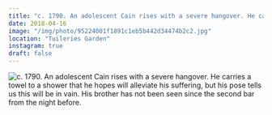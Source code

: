 ```yaml
---
title: "c. 1790. An adolescent Cain rises with a severe hangover. He carries a towel to a shower that he hopes will alleviate his suffering, but his pose tells us this will be in vain. His brother has not been seen since the second bar from the night before."
date: 2018-04-16
image: "/img/photo/95224001f1891c1eb5b442d34474b2c2.jpg"
location: "Tuileries Garden"
instagram: true
draft: false
---
```


![c. 1790. An adolescent Cain rises with a severe hangover. He carries a towel to a shower that he hopes will alleviate his suffering, but his pose tells us this will be in vain. His brother has not been seen since the second bar from the night before.](/img/photo/95224001f1891c1eb5b442d34474b2c2.jpg)
